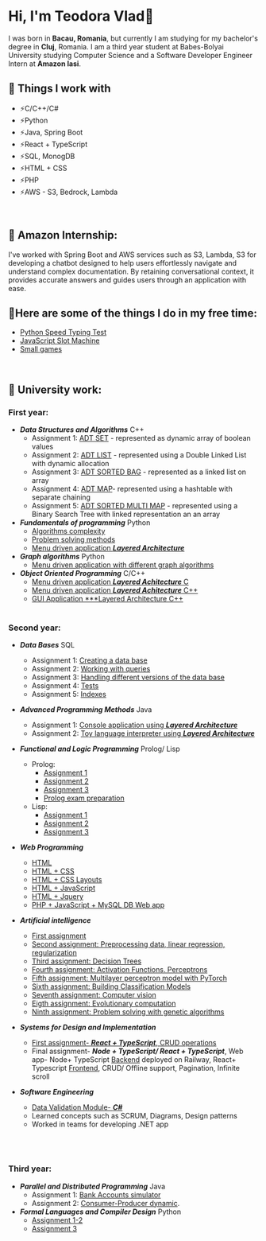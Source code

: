 # Hi, I'm Teodora Vlad👋
I was born in **Bacau, Romania**, but currently I am studying for my bachelor's degree in **Cluj**, Romania. I am a third year student at Babes-Bolyai University studying Computer Science and a Software Developer Engineer Intern at **Amazon Iasi**.
<br>

## 🔭 Things I work with
- ⚡C/C++/C#
- ⚡Python
- ⚡Java, Spring Boot
- ⚡React + TypeScript
- ⚡SQL, MonogDB
- ⚡HTML + CSS
- ⚡PHP
- ⚡AWS - S3, Bedrock, Lambda
<br>

## 🧠 Amazon Internship:
  I've worked with Spring Boot and AWS services such as S3, Lambda, S3 for developing a chatbot designed to help users effortlessly navigate and understand complex documentation. By retaining conversational context, it provides accurate answers and guides users through an application with ease.

## 👯Here are some of the things I do in my free time:
- [Python Speed Typing Test](https://github.com/TeodoraVlad12/My-Learning-Projects/tree/main/Python%20Projects/Speed%20Typing%20Test)
- [JavaScript Slot Machine](https://github.com/TeodoraVlad12/My-Learning-Projects/tree/main/JavaScript%20Projects/Slot%20Machine)
- [Small games](https://github.com/TeodoraVlad12/Games/tree/main/Python%20Games/Console%20games)

<br>

## 🌱 University work:
  ### First year:
  -  ***Data Structures and Algorithms*** C++
      - Assignment 1: [ADT SET](https://github.com/TeodoraVlad12/University-Work/tree/main/First%20Year/Data%20Structures%20and%20Algorithms%20C%2B%2B/Assignment%201) - represented as dynamic array of boolean values
      - Assignment 2: [ADT LIST](https://github.com/TeodoraVlad12/University-Work/tree/main/First%20Year/Data%20Structures%20and%20Algorithms%20C%2B%2B/Assignment%202) - represented using a Double Linked List with dynamic allocation
      - Assignment 3: [ADT SORTED BAG](https://github.com/TeodoraVlad12/University-Work/tree/main/First%20Year/Data%20Structures%20and%20Algorithms%20C%2B%2B/Assignment%203) - represented as a linked list on array
      - Assignment 4: [ADT MAP](https://github.com/TeodoraVlad12/University-Work/tree/main/First%20Year/Data%20Structures%20and%20Algorithms%20C%2B%2B/Assignment%204)- represented using a hashtable with separate chaining
      - Assignment 5: [ADT SORTED MULTI MAP](https://github.com/TeodoraVlad12/University-Work/tree/main/First%20Year/Data%20Structures%20and%20Algorithms%20C%2B%2B/Assignment%205) - represented using a Binary Search Tree with linked representation an an array
-  ***Fundamentals of programming*** Python
      - [Algorithms complexity](https://github.com/TeodoraVlad12/University-Work/tree/main/First%20Year/Fundamentals%20of%20Programming/Algorithms%20complexities%20assignment)
      - [Problem solving methods](https://github.com/TeodoraVlad12/University-Work/tree/main/First%20Year/Fundamentals%20of%20Programming/Problem%20solving%20methods%20assignment)
      - [Menu driven application ***Layered Architecture***](https://github.com/TeodoraVlad12/University-Work/tree/main/First%20Year/Fundamentals%20of%20Programming/Menu-driven%20console-based%20user%20interface%20application)
-  ***Graph algorithms*** Python
      - [Menu driven application with different graph algorithms](https://github.com/TeodoraVlad12/University-Work/tree/main/First%20Year/Graph%20algorithms/Menu%20driven%20console-based%20user%20interface%20application)
-  ***Object Oriented Programming*** C/C++
      - [Menu driven application ***Layered Achitecture*** C](https://github.com/TeodoraVlad12/University-Work/tree/main/First%20Year/Object%20Oriented%20Programming/Menu%20driven%20console-based%20user%20interface%20application%20C)
      - [Menu driven application ***Layered Achitecture*** C++](https://github.com/TeodoraVlad12/University-Work/tree/main/First%20Year/Object%20Oriented%20Programming/Menu%20driven%20console%20based%20user%20interface%20application)
      - [GUI Application ***Layered Architecture C++](https://github.com/TeodoraVlad12/University-Work/tree/main/First%20Year/Object%20Oriented%20Programming/Menu%20driven%20console%20based%20user%20interface%20application)
<br><br>
### Second year:
  -  ***Data Bases*** SQL
      - Assignment 1: [Creating a data base](https://github.com/TeodoraVlad12/University-Work/tree/main/Second%20year/Data%20Bases/Assignemt1%20-%20creating%20a%20data%20base)
      - Assignment 2: [Working with queries](https://github.com/TeodoraVlad12/University-Work/blob/main/Second%20year/Data%20Bases/Assignment%202-%20SQL%20Queries/A2.sql)
      - Assignment 3: [Handling different versions of the data base](https://github.com/TeodoraVlad12/University-Work/blob/main/Second%20year/Data%20Bases/Assignment%203%20-%20Porcedures/A3)
      - Assignment 4: [Tests](https://github.com/TeodoraVlad12/University-Work/tree/main/Second%20year/Data%20Bases/Assignment%204%20-%20Tests)
      - Assignment 5: [Indexes](https://github.com/TeodoraVlad12/University-Work/tree/main/Second%20year/Data%20Bases/Assignment%205%20-%20Indexes)
  - ***Advanced Programming Methods*** Java
      - Assignment 1: [Console application using ***Layered Architecture***](https://github.com/TeodoraVlad12/University-Work/tree/main/Second%20year/Advanced%20Programming%20Methods/Console%20based%20user%20interface%20application)
      - Assignment 2: [Toy language interpreter using ***Layered Architecture***](https://github.com/TeodoraVlad12/University-Work/tree/main/Second%20year/Advanced%20Programming%20Methods/Toy%20language%20interpreter)
  - ***Functional and Logic Programming*** Prolog/ Lisp
      - Prolog:
          - [Assignment 1](https://github.com/TeodoraVlad12/University-Work/blob/main/Second%20year/Functional%20and%20Logic%20Programming%20/Prolog/Assignment%201)
          - [Assignment 2](https://github.com/TeodoraVlad12/University-Work/tree/main/Second%20year/Functional%20and%20Logic%20Programming%20/Prolog)
          - [Assignment 3](https://github.com/TeodoraVlad12/University-Work/blob/main/Second%20year/Functional%20and%20Logic%20Programming%20/Prolog/Assignment%203)
          - [Prolog exam preparation](https://github.com/TeodoraVlad12/University-Work/blob/main/Second%20year/Functional%20and%20Logic%20Programming%20/Prolog/Prolog%20recap)
      - Lisp:
          - [Assignment 1](https://github.com/TeodoraVlad12/University-Work/blob/main/Second%20year/Functional%20and%20Logic%20Programming%20/Lisp/Assignment%201)
          - [Assignment 2](https://github.com/TeodoraVlad12/University-Work/blob/main/Second%20year/Functional%20and%20Logic%20Programming%20/Lisp/Assignment%202)
          - [Assignment 3](https://github.com/TeodoraVlad12/University-Work/blob/main/Second%20year/Functional%20and%20Logic%20Programming%20/Lisp/Assignment%203)
  - ***Web Programming*** 
      - [HTML](https://github.com/TeodoraVlad12/University-Work/tree/main/Second%20year/Web%20programming)
      - [HTML + CSS](https://github.com/TeodoraVlad12/University-Work/tree/main/Second%20year/Web%20programming)
      - [HTML + CSS Layouts](https://github.com/TeodoraVlad12/University-Work/blob/main/Second%20year/Web%20programming/Lab3.html)
      - [HTML + JavaScript](https://github.com/TeodoraVlad12/University-Work/blob/main/Second%20year/Web%20programming/Lab4.html)
      - [HTML + Jquery](https://github.com/TeodoraVlad12/University-Work/blob/main/Second%20year/Web%20programming/Lab5.html)
      - [PHP + JavaScript + MySQL DB Web app](https://github.com/TeodoraVlad12/University-Work/tree/main/Second%20year/Web%20programming/Lab6)
  - ***Artificial intelligence*** 
      - [First assignment](https://github.com/TeodoraVlad12/University-Work/blob/main/Second%20year/Artificial%20Intelligence/AI_2024_lab_01.ipynb)
      - [Second assignment: Preprocessing data, linear regression, regularization](https://github.com/TeodoraVlad12/University-Work/blob/main/Second%20year/Artificial%20Intelligence/AI_lab2_2024%20(1).ipynb)
      - [Third assignment: Decision Trees](https://github.com/TeodoraVlad12/University-Work/blob/main/Second%20year/Artificial%20Intelligence/Lab3_AI_2023_unsolved.ipynb)
      - [Fourth assignment: Activation Functions. Perceptrons](https://github.com/TeodoraVlad12/University-Work/blob/main/Second%20year/Artificial%20Intelligence/LabAI-4-Solved.ipynb)
      - [Fifth assignment: Multilayer perceptron model with PyTorch](https://github.com/TeodoraVlad12/University-Work/blob/main/Second%20year/Artificial%20Intelligence/AI_lab_5_solved.ipynb)
      - [Sixth assignment: Building Classification Models](https://github.com/TeodoraVlad12/University-Work/blob/main/Second%20year/Artificial%20Intelligence/AI_lab_6_solved.ipynb)
      - [Seventh assignment: Computer vision](https://github.com/TeodoraVlad12/University-Work/blob/main/Second%20year/Artificial%20Intelligence/AI_lab_7_2023.ipynb)
      - [Eigth assignment: Evolutionary computation](https://github.com/TeodoraVlad12/University-Work/blob/main/Second%20year/Artificial%20Intelligence/Lab8_solved.ipynb)
      - [Ninth assignment: Problem solving with genetic algorithms](https://github.com/TeodoraVlad12/University-Work/blob/main/Second%20year/Artificial%20Intelligence/Lab9.ipynb)


  - ***Systems for Design and Implementation*** 
      - [First assignment- ***React + TypeScript***, CRUD operations](https://github.com/TeodoraVlad12/University-Work/tree/main/Second%20year/Systems%20for%20Design%20and%20Implementation/FirstAssignment-%20CRUD)
      - Final assignment- ***Node + TypeScript/ React + TypeScript***, Web app- Node+ TypeScript [Backend](https://github.com/TeodoraVlad12/dogs-lovers-be) deployed on Railway, React+ Typescript [Frontend](https://github.com/TeodoraVlad12/dogs-lovers-fe), CRUD/ Offline support, Pagination, Infinite scroll
  - ***Software Engineering*** 
      - [Data Validation Module- ***C#***](https://github.com/TeodoraVlad12/University-Work/tree/main/Second%20year/Software%20Engineering/Data%20Validation%20Module)
      - Learned concepts such as SCRUM, Diagrams, Design patterns
      - Worked in teams for developing .NET app
   
  <br><br>
 ### Third year:
  -  ***Parallel and Distributed Programming*** Java
      - Assignment 1: [Bank Accounts simulator](https://github.com/TeodoraVlad12/University-Work/tree/main/Third%20Year/Prallel%20and%20Distributed%20Programing/Lab%201/src)
      - Assignment 2: [Consumer-Producer dynamic](https://github.com/TeodoraVlad12/University-Work/tree/main/Third%20Year/Prallel%20and%20Distributed%20Programing/Lab%202). 
-  ***Formal Languages and Compiler Design*** Python
      - [Assignment 1-2](https://github.com/TeodoraVlad12/University-Work/tree/main/Third%20Year/Formal%20Languages%20and%20Compiler%20Design/Lab%201)
      - [Assignment 3](https://github.com/TeodoraVlad12/University-Work/tree/main/Third%20Year/Formal%20Languages%20and%20Compiler%20Design/Lab3)
<br><br>
  
 
 
    
        
      
      
  

<!---
🌱 👯 🤔 💬📫 😄 ⚡ 
--->


